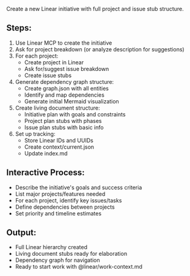 Create a new Linear initiative with full project and issue stub structure.

## Steps:
1. Use Linear MCP to create the initiative
2. Ask for project breakdown (or analyze description for suggestions)
3. For each project:
   - Create project in Linear
   - Ask for/suggest issue breakdown
   - Create issue stubs
4. Generate dependency graph structure:
   - Create graph.json with all entities
   - Identify and map dependencies
   - Generate initial Mermaid visualization
5. Create living document structure:
   - Initiative plan with goals and constraints
   - Project plan stubs with phases
   - Issue plan stubs with basic info
6. Set up tracking:
   - Store Linear IDs and UUIDs
   - Create context/current.json
   - Update index.md

## Interactive Process:
- Describe the initiative's goals and success criteria
- List major projects/features needed
- For each project, identify key issues/tasks
- Define dependencies between projects
- Set priority and timeline estimates

## Output:
- Full Linear hierarchy created
- Living document stubs ready for elaboration
- Dependency graph for navigation
- Ready to start work with @linear/work-context.md